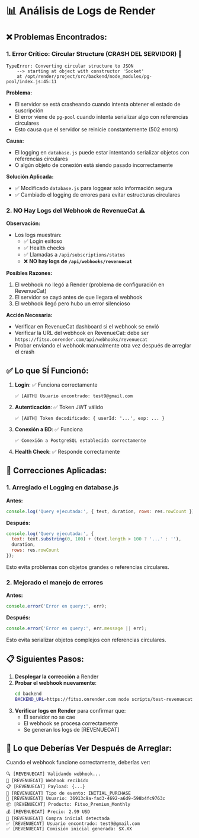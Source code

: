 # 📊 Análisis de Logs de Render

## ❌ Problemas Encontrados:

### 1. **Error Crítico: Circular Structure (CRASH DEL SERVIDOR)** 🚨

```
TypeError: Converting circular structure to JSON
    --> starting at object with constructor 'Socket'
    at /opt/render/project/src/backend/node_modules/pg-pool/index.js:45:11
```

**Problema:**
- El servidor se está crasheando cuando intenta obtener el estado de suscripción
- El error viene de `pg-pool` cuando intenta serializar algo con referencias circulares
- Esto causa que el servidor se reinicie constantemente (502 errors)

**Causa:**
- El logging en `database.js` puede estar intentando serializar objetos con referencias circulares
- O algún objeto de conexión está siendo pasado incorrectamente

**Solución Aplicada:**
- ✅ Modificado `database.js` para loggear solo información segura
- ✅ Cambiado el logging de errores para evitar estructuras circulares

### 2. **NO Hay Logs del Webhook de RevenueCat** ⚠️

**Observación:**
- Los logs muestran:
  - ✅ Login exitoso
  - ✅ Health checks
  - ✅ Llamadas a `/api/subscriptions/status`
  - ❌ **NO hay logs de `/api/webhooks/revenuecat`**

**Posibles Razones:**
1. El webhook no llegó a Render (problema de configuración en RevenueCat)
2. El servidor se cayó antes de que llegara el webhook
3. El webhook llegó pero hubo un error silencioso

**Acción Necesaria:**
- Verificar en RevenueCat dashboard si el webhook se envió
- Verificar la URL del webhook en RevenueCat: debe ser `https://fitso.onrender.com/api/webhooks/revenuecat`
- Probar enviando el webhook manualmente otra vez después de arreglar el crash

## ✅ Lo que SÍ Funcionó:

1. **Login**: ✅ Funciona correctamente
   ```
   ✅ [AUTH] Usuario encontrado: test9@gmail.com
   ```

2. **Autenticación**: ✅ Token JWT válido
   ```
   ✅ [AUTH] Token decodificado: { userId: '...', exp: ... }
   ```

3. **Conexión a BD**: ✅ Funciona
   ```
   ✅ Conexión a PostgreSQL establecida correctamente
   ```

4. **Health Check**: ✅ Responde correctamente

## 🔧 Correcciones Aplicadas:

### 1. Arreglado el Logging en database.js

**Antes:**
```javascript
console.log('Query ejecutada:', { text, duration, rows: res.rowCount });
```

**Después:**
```javascript
console.log('Query ejecutada:', { 
  text: text.substring(0, 100) + (text.length > 100 ? '...' : ''), 
  duration, 
  rows: res.rowCount 
});
```

Esto evita problemas con objetos grandes o referencias circulares.

### 2. Mejorado el manejo de errores

**Antes:**
```javascript
console.error('Error en query:', err);
```

**Después:**
```javascript
console.error('Error en query:', err.message || err);
```

Esto evita serializar objetos complejos con referencias circulares.

## 📋 Siguientes Pasos:

1. **Desplegar la corrección** a Render
2. **Probar el webhook nuevamente**:
   ```bash
   cd backend
   BACKEND_URL=https://fitso.onrender.com node scripts/test-revenuecat-webhook-real.js
   ```
3. **Verificar logs en Render** para confirmar que:
   - El servidor no se cae
   - El webhook se procesa correctamente
   - Se generan los logs de [REVENUECAT]

## 🎯 Lo que Deberías Ver Después de Arreglar:

Cuando el webhook funcione correctamente, deberías ver:

```
🔍 [REVENUECAT] Validando webhook...
📨 [REVENUECAT] Webhook recibido
📋 [REVENUECAT] Payload: {...}
📨 [REVENUECAT] Tipo de evento: INITIAL_PURCHASE
👤 [REVENUECAT] Usuario: 36913c9a-fad3-4692-a6d9-598b4fc9763c
📦 [REVENUECAT] Producto: Fitso_Premium_Monthly
💰 [REVENUECAT] Precio: 2.99 USD
🎉 [REVENUECAT] Compra inicial detectada
✅ [REVENUECAT] Usuario encontrado: test9@gmail.com
✅ [REVENUECAT] Comisión inicial generada: $X.XX
```

